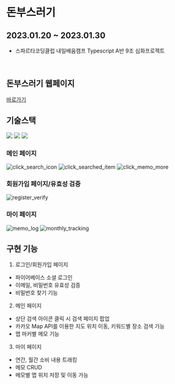# 돈부스러기
## 2023.01.20 ~ 2023.01.30

- 스파르타코딩클럽 내일배움캠프 Typescript A반 9조 심화프로젝트
<br>

## 돈부스러기 웹페이지
[바로가기](https://money-fragments-client.vercel.app/)

## 기술스택
<img src="https://img.shields.io/badge/typescript-3178C6?style=for-the-badge&logo=typescript&logoColor=white">
<img src="https://img.shields.io/badge/react-61DAFB?style=for-the-badge&logo=React&logoColor=white">
<img src="https://img.shields.io/badge/react-query-61DAFB?style=for-the-badge&logo=React Query&logoColor=white">

### 메인 페이지

![click_search_icon](https://user-images.githubusercontent.com/82671414/215373140-5248d76d-ec05-4c02-8201-5646d9a3c5c2.png)
![click_searched_item](https://user-images.githubusercontent.com/82671414/215373146-1e35ca68-2dbc-40a4-920c-a239e862ed35.png)
![click_memo_more](https://user-images.githubusercontent.com/82671414/215373263-2ced911d-dbf2-4a79-a39b-2db999714196.png)

### 회원가입 페이지/유효성 검증
![register_verify](https://user-images.githubusercontent.com/82671414/215372922-be9c9f7b-aaec-47f4-8035-1dde0071a9ab.png)

### 마이 페이지
![memo_log](https://user-images.githubusercontent.com/82671414/215373267-4a2d61d0-2535-4913-b8c0-e8b69de8ad44.png)
![monthly_tracking](https://user-images.githubusercontent.com/82671414/215373272-2314bc08-04bf-4a64-bf8c-51dccb46fbb9.png)

## 구현 기능

1. 로그인/회원가입 페이지
- 파이어베이스 소셜 로그인
- 이메일, 비밀번호 유효성 검증
- 비밀번호 찾기 기능

2. 메인 페이지
- 상단 검색 아이콘 클릭 시 검색 페이지 팝업
- 카카오 Map API를 이용한 지도 위치 이동, 키워드별 장소 검색 기능
- 맵 마커별 메모 기능

3. 마이 페이지
- 연간, 월간 소비 내용 트래킹
- 메모 CRUD
- 메모별 맵 위치 저장 및 이동 가능
